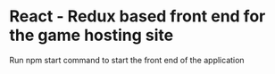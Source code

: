 # React - Redux based front end for the game hosting site
Run npm start command to start the front end of the application
